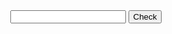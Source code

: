 <div style="text-align:center">
  <form id="HashCheck" onSubmit="dogs(); return false;">
    <input type="text" id="answer" name="user_name" />
    <input type="button" value="Check" onclick="hash(); return false;" />
  </form>
</div>

<script>

function hash() {
    var InString = document.getElementById("HashCheck").elements[0].value
    var hash = 5381;
    for(var i = 0; i < InString.length; i++)
    {
       hash = hash*33 + InString.charCodeAt(i);
    }
    alert(hash)
    return hash;
}

</script>
